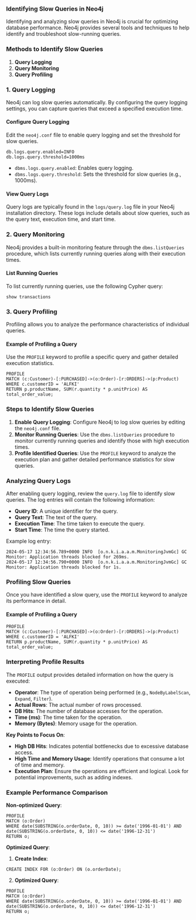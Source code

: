 ### Identifying Slow Queries in Neo4j

Identifying and analyzing slow queries in Neo4j is crucial for optimizing database performance. Neo4j provides several tools and techniques to help identify and troubleshoot slow-running queries.

### Methods to Identify Slow Queries

1. **Query Logging**
2. **Query Monitoring**
3. **Query Profiling**

### 1. Query Logging

Neo4j can log slow queries automatically. By configuring the query logging settings, you can capture queries that exceed a specified execution time.

#### Configure Query Logging

Edit the `neo4j.conf` file to enable query logging and set the threshold for slow queries.

```plaintext
db.logs.query.enabled=INFO
db.logs.query.threshold=1000ms
```

- `dbms.logs.query.enabled`: Enables query logging.
- `dbms.logs.query.threshold`: Sets the threshold for slow queries (e.g., 1000ms).

#### View Query Logs

Query logs are typically found in the `logs/query.log` file in your Neo4j installation directory. These logs include details about slow queries, such as the query text, execution time, and start time.

### 2. Query Monitoring

Neo4j provides a built-in monitoring feature through the `dbms.listQueries` procedure, which lists currently running queries along with their execution times.

#### List Running Queries

To list currently running queries, use the following Cypher query:

```cypher
show transactions

```

### 3. Query Profiling

Profiling allows you to analyze the performance characteristics of individual queries.

#### Example of Profiling a Query

Use the `PROFILE` keyword to profile a specific query and gather detailed execution statistics.

```cypher
PROFILE
MATCH (c:Customer)-[:PURCHASED]->(o:Order)-[r:ORDERS]->(p:Product)
WHERE c.customerID = 'ALFKI'
RETURN p.productName, SUM(r.quantity * p.unitPrice) AS total_order_value;
```

### Steps to Identify Slow Queries

1. **Enable Query Logging**: Configure Neo4j to log slow queries by editing the `neo4j.conf` file.
2. **Monitor Running Queries**: Use the `dbms.listQueries` procedure to monitor currently running queries and identify those with high execution times.
3. **Profile Identified Queries**: Use the `PROFILE` keyword to analyze the execution plan and gather detailed performance statistics for slow queries.

### Analyzing Query Logs

After enabling query logging, review the `query.log` file to identify slow queries. The log entries will contain the following information:

- **Query ID**: A unique identifier for the query.
- **Query Text**: The text of the query.
- **Execution Time**: The time taken to execute the query.
- **Start Time**: The time the query started.

Example log entry:

```plaintext
2024-05-17 12:34:56.789+0000 INFO  [o.n.k.i.a.a.m.MonitoringJvmGc] GC Monitor: Application threads blocked for 269ms.
2024-05-17 12:34:56.790+0000 INFO  [o.n.k.i.a.a.m.MonitoringJvmGc] GC Monitor: Application threads blocked for 1s.
```

### Profiling Slow Queries

Once you have identified a slow query, use the `PROFILE` keyword to analyze its performance in detail.

#### Example of Profiling a Query

```cypher
PROFILE
MATCH (c:Customer)-[:PURCHASED]->(o:Order)-[r:ORDERS]->(p:Product)
WHERE c.customerID = 'ALFKI'
RETURN p.productName, SUM(r.quantity * p.unitPrice) AS total_order_value;
```

### Interpreting Profile Results

The `PROFILE` output provides detailed information on how the query is executed:

- **Operator**: The type of operation being performed (e.g., `NodeByLabelScan`, `Expand`, `Filter`).
- **Actual Rows**: The actual number of rows processed.
- **DB Hits**: The number of database accesses for the operation.
- **Time (ms)**: The time taken for the operation.
- **Memory (Bytes)**: Memory usage for the operation.

**Key Points to Focus On**:
- **High DB Hits**: Indicates potential bottlenecks due to excessive database access.
- **High Time and Memory Usage**: Identify operations that consume a lot of time and memory.
- **Execution Plan**: Ensure the operations are efficient and logical. Look for potential improvements, such as adding indexes.

### Example Performance Comparison

**Non-optimized Query**:

```cypher
PROFILE
MATCH (o:Order)
WHERE date(SUBSTRING(o.orderDate, 0, 10)) >= date('1996-01-01') AND date(SUBSTRING(o.orderDate, 0, 10)) <= date('1996-12-31')
RETURN o;
```

**Optimized Query**:

1. **Create Index**:

```cypher
CREATE INDEX FOR (o:Order) ON (o.orderDate);
```

2. **Optimized Query**:

```cypher
PROFILE
MATCH (o:Order)
WHERE date(SUBSTRING(o.orderDate, 0, 10)) >= date('1996-01-01') AND date(SUBSTRING(o.orderDate, 0, 10)) <= date('1996-12-31')
RETURN o;
```

